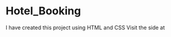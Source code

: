 # Hotel_Booking
I have created this project using HTML and CSS
Visit the side at
<a href="file:///C:/Users/shrey/OneDrive/Desktop/App/website.html">
